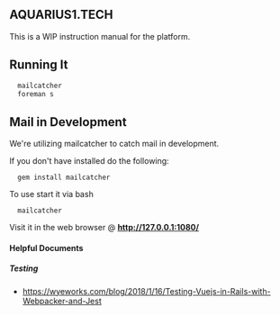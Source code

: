 ## AQUARIUS1.TECH

This is a WIP instruction manual for the platform.

## Running It
```bash
  mailcatcher
  foreman s
```

## Mail in Development
We're utilizing mailcatcher to catch mail in development.

If you don't have installed do the following:
```
  gem install mailcatcher
```

To use start it via bash 
```
  mailcatcher
```

Visit it in the web browser @ **http://127.0.0.1:1080/**

#### Helpful Documents
##### Testing
- https://wyeworks.com/blog/2018/1/16/Testing-Vuejs-in-Rails-with-Webpacker-and-Jest
